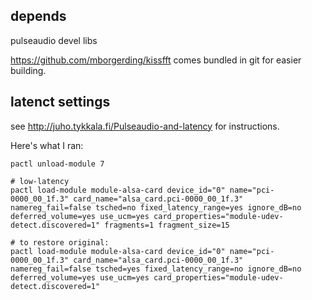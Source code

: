 ## depends
pulseaudio devel libs

https://github.com/mborgerding/kissfft comes bundled in git for easier building.

## latenct settings

see http://juho.tykkala.fi/Pulseaudio-and-latency for instructions.

Here's what I ran:

    pactl unload-module 7

	# low-latency
	pactl load-module module-alsa-card device_id="0" name="pci-0000_00_1f.3" card_name="alsa_card.pci-0000_00_1f.3" namereg_fail=false tsched=no fixed_latency_range=yes ignore_dB=no deferred_volume=yes use_ucm=yes card_properties="module-udev-detect.discovered=1" fragments=1 fragment_size=15

    # to restore original:
    pactl load-module module-alsa-card device_id="0" name="pci-0000_00_1f.3" card_name="alsa_card.pci-0000_00_1f.3" namereg_fail=false tsched=yes fixed_latency_range=no ignore_dB=no deferred_volume=yes use_ucm=yes card_properties="module-udev-detect.discovered=1"

